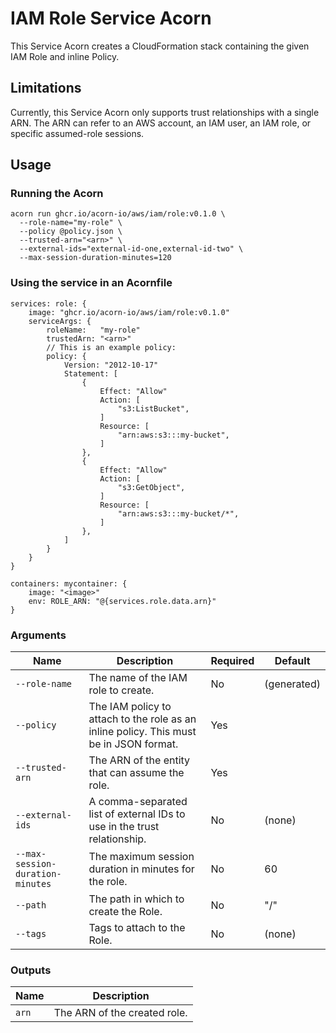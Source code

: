 # IAM Role Service Acorn

This Service Acorn creates a CloudFormation stack containing the given IAM Role and inline Policy.

## Limitations

Currently, this Service Acorn only supports trust relationships with a single ARN.
The ARN can refer to an AWS account, an IAM user, an IAM role, or specific assumed-role sessions.

## Usage

### Running the Acorn

```
acorn run ghcr.io/acorn-io/aws/iam/role:v0.1.0 \
  --role-name="my-role" \
  --policy @policy.json \
  --trusted-arn="<arn>" \
  --external-ids="external-id-one,external-id-two" \
  --max-session-duration-minutes=120
```

### Using the service in an Acornfile

```cue
services: role: {
    image: "ghcr.io/acorn-io/aws/iam/role:v0.1.0"
    serviceArgs: {
        roleName:   "my-role"
        trustedArn: "<arn>"
        // This is an example policy:
        policy: {
            Version: "2012-10-17"
            Statement: [
                {
                    Effect: "Allow"
                    Action: [
                        "s3:ListBucket",
                    ]
                    Resource: [
                        "arn:aws:s3:::my-bucket",
                    ]
                },
                {
                    Effect: "Allow"
                    Action: [
                        "s3:GetObject",
                    ]
                    Resource: [
                        "arn:aws:s3:::my-bucket/*",
                    ]
                },
            ]
        }
    }
}

containers: mycontainer: {
    image: "<image>"
    env: ROLE_ARN: "@{services.role.data.arn}"
}
```

### Arguments

| Name                             | Description                                                                            | Required | Default     |
|----------------------------------|----------------------------------------------------------------------------------------|----------|-------------|
| `--role-name`                    | The name of the IAM role to create.                                                    | No       | (generated) |
| `--policy`                       | The IAM policy to attach to the role as an inline policy. This must be in JSON format. | Yes      |             |
| `--trusted-arn`                  | The ARN of the entity that can assume the role.                                        | Yes      |             |
| `--external-ids`                 | A comma-separated list of external IDs to use in the trust relationship.               | No       | (none)      |
| `--max-session-duration-minutes` | The maximum session duration in minutes for the role.                                  | No       | 60          |
| `--path`                         | The path in which to create the Role.                                                  | No       | "/"         |
| `--tags`                         | Tags to attach to the Role.                                                            | No       | (none)      |

### Outputs

| Name  | Description                  |
|-------|------------------------------|
| `arn` | The ARN of the created role. |
